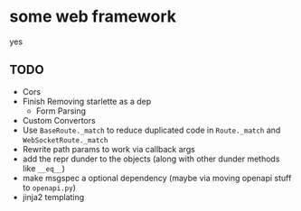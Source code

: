# some web framework

yes

## TODO

- Cors
- Finish Removing starlette as a dep
  - Form Parsing
- Custom Convertors
- Use `BaseRoute._match` to reduce duplicated code in `Route._match` and `WebSocketRoute._match`
- Rewrite path params to work via callback args
- add the repr dunder to the objects (along with other dunder methods like `__eq__`)
- make msgspec a optional dependency (maybe via moving openapi stuff to `openapi.py`)
- jinja2 templating
